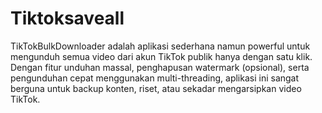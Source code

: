 # Tiktoksaveall
TikTokBulkDownloader adalah aplikasi sederhana namun powerful untuk mengunduh semua video dari akun TikTok publik hanya dengan satu klik. Dengan fitur unduhan massal, penghapusan watermark (opsional), serta pengunduhan cepat menggunakan multi-threading, aplikasi ini sangat berguna untuk backup konten, riset, atau sekadar mengarsipkan video TikTok.
